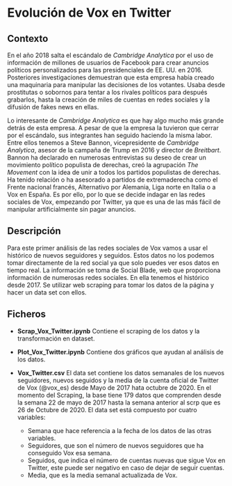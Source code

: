 # Evolución de Vox en Twitter

## Contexto
En el año 2018 salta el escándalo de _Cambridge Analytica_ por el uso de información de millones de usuarios de Facebook para crear anuncios políticos personalizados para las presidenciales de EE. UU. en 2016. Posteriores investigaciones demuestran que esta empresa había creado una maquinaria para manipular las decisiones de los votantes. Usaba desde prostitutas o sobornos para tentar a los rivales políticos para después grabarlos, hasta la creación de miles de cuentas en redes sociales y la difusión de fakes news en ellas.

Lo interesante de _Cambridge Analytica_ es que hay algo mucho más grande detrás de esta empresa. A pesar de que la empresa la tuvieron que cerrar por el escándalo, sus integrantes han seguido haciendo la misma labor. Entre ellos tenemos a Steve Bannon, vicepresidente de _Cambridge Analytica_, asesor de la campaña de Trump en 2016 y director de _Breitbart_. Bannon ha declarado en numerosas entrevistas su deseo de crear un movimiento político populista de derechas, creó la agrupación _The Movement_ con la idea de unir a todos los partidos populistas de derechas. Ha tenido relación o ha asesorado a partidos de extremaderecha como el Frente nacional francés, Alternativo por Alemania, Liga norte en Italia o a Vox en España.
Es por ello, por lo que se decide indagar en las redes sociales de Vox, empezando por Twitter, ya que es una de las más fácil de manipular artificialmente sin pagar anuncios.

## Descripción
Para este primer análisis de las redes sociales de Vox vamos a usar el histórico de nuevos seguidores y seguidos. Estos datos no los podemos tomar directamente de la red social ya que solo puedes ver esos datos en tiempo real. La información se toma de Social Blade, web que proporciona información de numerosas redes sociales. En ella tenemos el histórico desde 2017. Se utilizar web scraping para tomar los datos de la página y hacer un data set con ellos.

## Ficheros

- **Scrap_Vox_Twitter.ipynb** Contiene el scraping de los datos y la transformación en dataset.

- **Plot_Vox_Twitter.ipynb** Contiene dos gráficos que ayudan al análisis de los datos.

- **Vox_Twitter.csv** El data set contiene los datos semanales de los nuevos seguidores, nuevos seguidos y la media de la cuenta oficial de Twitter de Vox (@vox_es) desde Mayo de 2017 hata octubre de 2020. En el momento del Scraping, la base tiene 179 datos que comprenden desde la semana 22 de mayo de 2017 hasta la semana anterior al scrp que es 26 de Octubre de 2020.
El data set está compuesto por cuatro variables: 
  - Semana que hace referencia a la fecha de los datos de las otras variables. 
  - Seguidores, que son el número de nuevos seguidores que ha conseguido Vox esa semana. 
  - Seguidos, que indica el número de cuentas nuevas que sigue Vox en Twitter, este puede ser negativo en caso de dejar de seguir cuentas. 
  - Media, que es la media semanal actualizada de Vox. 

